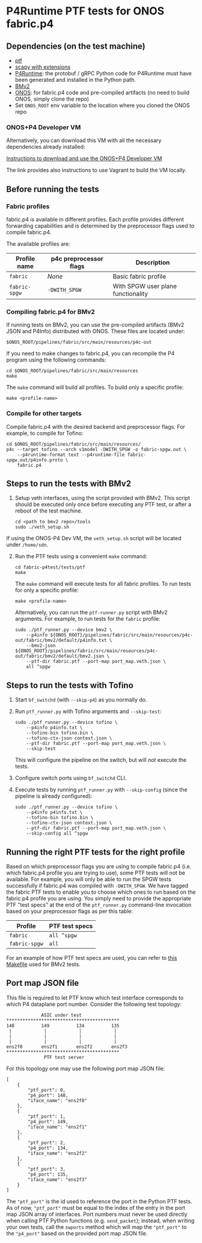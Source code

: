 # P4Runtime PTF tests for ONOS fabric.p4

## Dependencies (on the test machine)

- [ptf](https://github.com/p4lang/ptf)
- [scapy with extensions](https://github.com/p4lang/scapy-vxlan)
- [P4Runtime](https://github.com/p4lang/PI#building-p4runtimeproto): the
protobuf / gRPC Python code for P4Runtime must have been generated and installed
in the Python path.
- [BMv2](https://github.com/p4lang/behavioral-model/blob/master/targets/simple_switch_grpc)
- [ONOS](https://github.com/opennetworkinglab/onos): for fabric.p4 code and
pre-compiled artifacts (no need to build ONOS, simply clone the repo)
- Set `ONOS_ROOT` env variable to the location where you cloned the ONOS repo

### ONOS+P4 Developer VM

Alternatively, you can download this VM with all the necessary dependencies already installed:

[Instructions to download and use the ONOS+P4 Developer VM](https://wiki.onosproject.org/x/FYnV#P4RuntimesupportinONOS-ONOS+P4DeveloperVM)

The link provides also instructions to use Vagrant to build the VM locally.


## Before running the tests

### Fabric profiles

fabric.p4 is available in different profiles. Each profile provides different
forwarding capabilities and is determined by the preprocessor flags used to
compile fabric.p4.

The available profiles are:

| Profile name | p4c preprocessor flags | Description |
| -------------| -----------------------|-------------|
| `fabric` | *None* | Basic fabric profile |
| `fabric-spgw`| `-DWITH_SPGW` | With SPGW user plane functionality |

### Compiling fabric.p4 for BMv2

If running tests on BMv2, you can use the pre-compiled artifacts
(BMv2 JSON and P4Info) distributed with ONOS. These files are located under:

```
$ONOS_ROOT/pipelines/fabric/src/main/resources/p4c-out
```

If you need to make changes to fabric.p4, you can recompile the
P4 program using the following commands:

```
cd $ONOS_ROOT/pipelines/fabric/src/main/resources
make
```

The `make` command will build all profiles. To build only a specific
profile:

```
make <profile-name>
```

### Compile for other targets

Compile fabric.p4 with the desired backend and preprocessor flags. For example,
to compile for Tofino:

```
cd $ONOS_ROOT/pipelines/fabric/src/main/resources/
p4c --target tofino --arch v1model -DWITH_SPGW -o fabric-spgw.out \
    --p4runtime-format text --p4runtime-file fabric-spgw.out/p4info.proto \
    fabric.p4 
```

## Steps to run the tests with BMv2

1. Setup veth interfaces, using the script provided with BMv2. This script
should be executed only once before executing any PTF test, or after a reboot
of the test machine.

    ```
    cd <path to bmv2 repo>/tools
    sudo ./veth_setup.sh
    ```

If using the ONOS-P4 Dev VM, the `veth_setup.sh` script will be located
under `/home/sdn`.

2. Run the PTF tests using a convenient `make` command:

    ```
    cd fabric-p4test/tests/ptf
    make
    ```
    
    The `make` command will execute tests for all fabric profiles. To run tests for
    only a specific profile:

    ```
    make <profile-name>
    ```
    
    Alternatively, you can run the `ptf-runner.py` script with BMv2 arguments.
    For example, to run tests for the `fabric` profile:

    ```
    sudo ./ptf_runner.py --device bmv2 \
        --p4info ${ONOS_ROOT}/pipelines/fabric/src/main/resources/p4c-out/fabric/bmv2/default/p4info.txt \
        --bmv2-json ${ONOS_ROOT}/pipelines/fabric/src/main/resources/p4c-out/fabric/bmv2/default/bmv2.json \
        --ptf-dir fabric.ptf --port-map port_map.veth.json \
        all ^spgw
    ```

## Steps to run the tests with Tofino

1. Start `bf_switchd` (with `--skip-p4`) as you normally do.
   
2. Run `ptf_runner.py` with Tofino arguments and `--skip-test`:

    ```
    sudo ./ptf_runner.py --device tofino \ 
        --p4info p4info.txt \
        --tofino-bin tofino.bin \
        --tofino-ctx-json context.json \
        --ptf-dir fabric.ptf --port-map port_map.veth.json \
        --skip-test
    ```

    This will configure the pipeline on the switch, but will *not* execute the
    tests.

3. Configure switch ports using `bf_switchd` CLI.

4. Execute tests by running `ptf_runner.py` with `--skip-config` (since the
pipeline is already configured):

    ```
    sudo ./ptf_runner.py --device tofino \ 
        --p4info p4info.txt \
        --tofino-bin tofino.bin \
        --tofino-ctx-json context.json \
        --ptf-dir fabric.ptf --port-map port_map.veth.json \
        --skip-config all ^spgw
    ```

## Running the right PTF tests for the right profile

Based on which preprocessor flags you are using to compile fabric.p4 (i.e. which
fabric.p4 profile you are trying to use), some PTF tests will not be
available. For example, you will only be able to run the SPGW tests successfully
if fabric.p4 was compiled with `-DWITH_SPGW`. We have tagged the fabric PTF
tests to enable you to choose which ones to run based on the fabric.p4 profile
you are using. You simply need to provide the appropriate PTF "test specs" at
the end of the `ptf_runner.py` command-line invocation based on your
preprocessor flags as per this table:

| Profile | PTF test specs |
| ------- | -------------- |
| `fabric` | `all ^spgw` |
| `fabric-spgw` | `all` |

For an example of how PTF test specs are used, you can refer to [this
Makefile](./Makefile) used for BMv2 tests.

## Port map JSON file

This file is required to let PTF know which test interface corresponds to which
P4 dataplane port number. Consider the following test topology:

```
             ASIC under test
******************************************
148          149          134          135
 |            |            |            |
 |            |            |            |
 |            |            |            |
ens2f0       ens2f1       ens2f2       ens2f3
******************************************
              PTF test server
```

For this topology one may use the following port map JSON file:
```
[
    {
        "ptf_port": 0,
        "p4_port": 148,
        "iface_name": "ens2f0"
    },
    {
        "ptf_port": 1,
        "p4_port": 149,
        "iface_name": "ens2f1"
    },
    {
        "ptf_port": 2,
        "p4_port": 134,
        "iface_name": "ens2f2"
    },
    {
        "ptf_port": 3,
        "p4_port": 135,
        "iface_name": "ens2f3"
    }
]
```

The `"ptf_port"` is the id used to reference the port in the Python PTF
tests. As of now, `"ptf_port"` must be equal to the index of the entry in the
port map JSON array of interfaces. Port numbers must never be used directly when
calling PTF Python functions (e.g. `send_packet`); instead, when writing your
own tests, call the `swports` method which will map the `"ptf_port"` to the
`"p4_port"` based on the provided port map JSON file.
